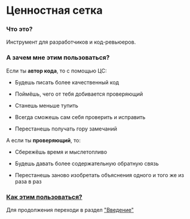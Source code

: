 # Ценностная сетка

### Что это?

Инструмент для разработчиков и код-ревьюеров.

### А зачем мне этим пользоваться?

Если ты **автор кода**, то с помощью ЦС:

- Будешь писать более качественный код

- Поймёшь, чего от тебя добивается проверяющий

- Станешь меньше тупить

- Всегда сможешь сам себя проверить и исправить

- Перестанешь получать гору замечаний

А если ты **проверяющий**, то:

- Сбережёшь время и мыслетопливо

- Будешь давать более содержательную обратную связь

- Перестанешь заново изобретать объяснения одного и того же из раза в раз

### [Как этим пользоваться?](Введение)

Для продолжения переходи в раздел ["Введение"](Введение)
